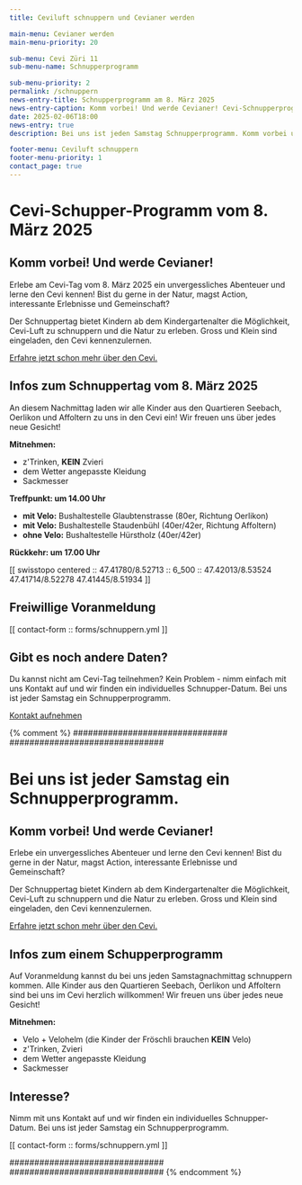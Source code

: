 ```yaml
---
title: Ceviluft schnuppern und Cevianer werden

main-menu: Cevianer werden
main-menu-priority: 20

sub-menu: Cevi Züri 11
sub-menu-name: Schnupperprogramm

sub-menu-priority: 2
permalink: /schnuppern
news-entry-title: Schnupperprogramm am 8. März 2025
news-entry-caption: Komm vorbei! Und werde Cevianer! Cevi-Schnupperprogramm vom 8. März 2025.
date: 2025-02-06T18:00
news-entry: true
description: Bei uns ist jeden Samstag Schnupperprogramm. Komm vorbei und werde Cevianer!

footer-menu: Ceviluft schnuppern
footer-menu-priority: 1
contact_page: true
---
```


# Cevi-Schupper-Programm vom 8. März 2025

## Komm vorbei! Und werde Cevianer!

Erlebe am Cevi-Tag vom 8. März 2025 ein unvergessliches Abenteuer und lerne den Cevi kennen! Bist du gerne in der
Natur, magst Action, interessante Erlebnisse und Gemeinschaft?

Der Schnuppertag bietet Kindern ab dem Kindergartenalter die Möglichkeit, Cevi-Luft zu schnuppern und die Natur zu
erleben. Gross und Klein sind eingeladen, den Cevi kennenzulernen.

[Erfahre jetzt schon mehr über den Cevi.](/ueber-uns)

## Infos zum Schnuppertag vom 8. März 2025

An diesem Nachmittag laden wir alle Kinder aus den Quartieren Seebach, Oerlikon und Affoltern zu uns in den Cevi ein!
Wir freuen uns über jedes neue Gesicht!

**Mitnehmen:**
- z'Trinken, **KEIN** Zvieri
- dem Wetter angepasste Kleidung
- Sackmesser


**Treffpunkt: um 14.00 Uhr**
- **mit Velo:** Bushaltestelle Glaubtenstrasse (80er, Richtung Oerlikon)
- **mit Velo:** Bushaltestelle Staudenbühl (40er/42er, Richtung Affoltern)
- **ohne Velo:** Bushaltestelle Hürstholz (40er/42er)

**Rückkehr: um 17.00 Uhr**

[[ swisstopo centered :: 47.41780/8.52713 :: 6_500 :: 47.42013/8.53524 47.41714/8.52278 47.41445/8.51934 ]]


## Freiwillige Voranmeldung

[[ contact-form :: forms/schnuppern.yml ]]

## Gibt es noch andere Daten?

Du kannst nicht am Cevi-Tag teilnehmen? Kein Problem - nimm einfach mit uns Kontakt auf und wir finden ein individuelles
Schnupper-Datum. Bei uns ist jeder Samstag ein Schnupperprogramm.

[Kontakt aufnehmen](/kontakt)



{% comment %}
###############################
###############################

# Bei uns ist jeder Samstag ein Schnupperprogramm.

## Komm vorbei! Und werde Cevianer!

Erlebe ein unvergessliches Abenteuer und lerne den Cevi kennen! Bist du gerne in der Natur, magst Action, interessante
Erlebnisse und Gemeinschaft?

Der Schnuppertag bietet Kindern ab dem Kindergartenalter die Möglichkeit, Cevi-Luft zu schnuppern und die Natur zu
erleben. Gross und Klein sind eingeladen, den Cevi kennenzulernen.

[Erfahre jetzt schon mehr über den Cevi.](/ueber-uns)


## Infos zum einem Schupperprogramm

Auf Voranmeldung kannst du bei uns jeden Samstagnachmittag schnuppern kommen. Alle Kinder aus den Quartieren Seebach,
Oerlikon und Affoltern sind bei uns im Cevi herzlich willkommen! Wir freuen uns über jedes neue Gesicht!

**Mitnehmen:**

- Velo + Velohelm (die Kinder der Fröschli brauchen **KEIN** Velo)
- z'Trinken, Zvieri
- dem Wetter angepasste Kleidung
- Sackmesser

## Interesse?

Nimm mit uns Kontakt auf und wir finden ein individuelles Schnupper-Datum. Bei uns ist jeder Samstag ein
Schnupperprogramm.

[[ contact-form :: forms/schnuppern.yml ]]

###############################
###############################
{% endcomment %}